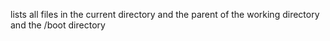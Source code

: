lists all files in the current directory and the parent of the working directory and the /boot directory

